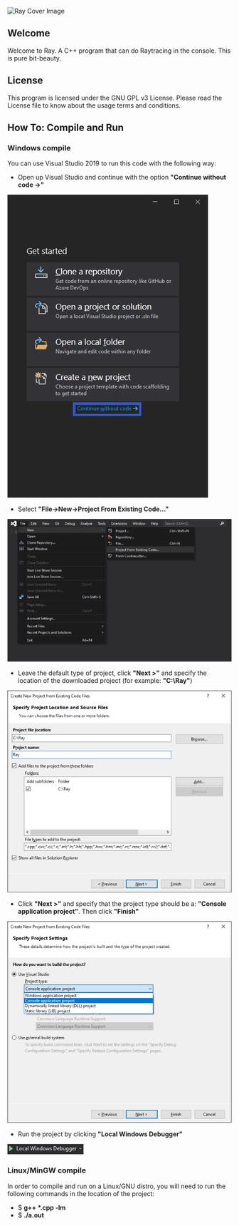 ![Ray Cover Image](src/ray-cover.png)

## Welcome

Welcome to Ray. A C++ program that can do Raytracing in the console. This is pure bit-beauty.

## License

This program is licensed under the GNU GPL v3 License. Please read the License file to know about the usage terms and conditions.

## **How To: Compile and Run**

### **Windows compile**

You can use Visual Studio 2019 to run this code with the following way:

* Open up Visual Studio and continue with the option **"Continue without code ->"**

![Step 1](src/windows-step1.png)

* Select **"File->New->Project From Existing Code..."**

![Step 2](src/windows-step2.png)

* Leave the default type of project, click **"Next >"** and specify the location of the downloaded project (for example: **"C:\Ray"**)

![Step 3](src/windows-step3.png)

* Click **"Next >"** and specify that the project type should be a: **"Console application project"**. Then click **"Finish"**

![Step 4](src/windows-step4.png)

* Run the project by clicking **"Local Windows Debugger"**

![Step 5](src/windows-step5.png)


### **Linux/MinGW compile**

In order to compile and run on a Linux/GNU distro, you will need to run the following commands in the location of the project:

* $ **g++ \*.cpp -lm**
* $ **./a.out**

